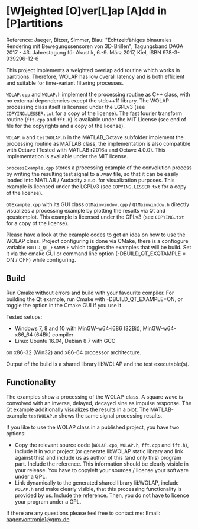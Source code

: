 [W]eighted [O]ver[L]ap [A]dd in [P]artitions 
==============================

Reference: Jaeger, Bitzer, Simmer, Blau: "Echtzeitfähiges binaurales Rendering mit Bewegungssensoren von 3D-Brillen", Tagungsband DAGA 2017 - 43. Jahrestagung für Akustik, 6.-9. März 2017, Kiel, ISBN 978-3-939296-12-6


This project implements a weighted overlap add routine which works in partitions. Therefore, WOLAP has low overall latency and is both efficient and suitable for time-variant filtering processes.


``WOLAP.cpp`` and ``WOLAP.h`` implement the processing routine as C++ class, with no external dependencies except the stdc++11 library. The WOLAP processing class itself is licensed under the LGPLv3 (see ``COPYING.LESSER.txt`` for a copy of the license). The fast fourier transform routine (``fft.cpp`` and ``fft.h``) is available under the MIT License (see end of file for the copyrights and a copy of the license).

``WOLAP.m`` and ``testWOLAP.h`` in the MATLAB_Octave subfolder implement the processing routine as MATLAB class, the implementation is also compatible with Octave (Tested with MATLAB r2016a and Octave 4.0.0). This implementation is available under the MIT license.

``processExample.cpp`` stores a processing example of the convolution process by writing the resulting test signal to a .wav file, so that it can be easily loaded into MATLAB / Audacity a.s.o. for visualization purposes. This example is licensed under the LGPLv3 (see ``COPYING.LESSER.txt`` for a copy of the license).


``QtExample.cpp`` with its GUI class ``QtMainwindow.cpp`` / ``QtMainwindow.h`` directly visualizes a processing example by plotting the results via Qt and qcustomplot. This example is licensed under the GPLv3 (see ``COPYING.txt`` for a copy of the license).


Please have a look at the example codes to get an idea on how to use the WOLAP class. Project configuring is done via CMake, there is a confiogure variable ``BUILD_QT_EXAMPLE`` which toggles the examples that will be build. Set it via the cmake GUI or command line option (-DBUILD_QT_EXQTAMPLE = ON / OFF) while configuring.


Build
-----

Run Cmake without errors and build with your favourite compiler. For building the Qt example, run Cmake with -DBUILD_QT_EXAMPLE=ON, or toggle the option in the Cmake GUI if you use it. 


Tested setups:

- Windows 7, 8 and 10 with MinGW-w64-i686 (32Bit), MinGW-w64-x86_64 (64Bit) compiler
- Linux Ubuntu 16.04, Debian 8.7 with GCC

on x86-32 (Win32) and x86-64 processor architecture.


Output of the build is a shared library libWOLAP and the test executable(s).


Functionality
------------

The examples show a processing of the WOLAP-class. A square wave is convolved with an inverse, delayed, decayed sine as impulse response. The Qt example additionally visualizes the results in a plot. The MATLAB-example ``testWOLAP.m`` shows the same signal processing results.


If you like to use the WOLAP class in a published project, you have two options: 

- Copy the relevant source code (``WOLAP.cpp``, ``WOLAP.h``, ``fft.cpp`` and ``fft.h``), include it in your project (or generate libWOLAP static library and link against this) and include us as author of this (and only this) program part. Include the reference. This information should be clearly visible in your release. You have to copyleft your sources / license your software under a GPL.
- Link dynamically to the generated shared library libWOLAP, include ``WOLAP.h`` and make clearly visible, that this processing functionality is provided by us. Include the reference. Then, you do not have to licence your program under a GPL.

If there are any questions please feel free to contact me: Email: hagenvontronje1@gmx.de
